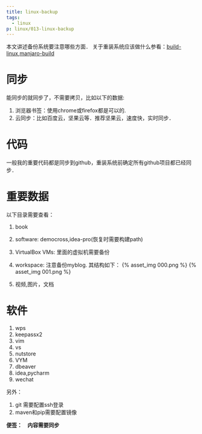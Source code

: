 ```yaml
---
title: linux-backup
tags:
  - linux
p: linux/013-linux-backup
---
```


本文讲述备份系统要注意哪些方面．
关于重装系统应该做什么参看：[build-linux](http://jimolonely.github.io/2017/12/27/linux/000-build-mysystem/),[manjaro-build](http://jimolonely.github.io/2018/07/19/linux/001-linux-manjaro/)

# 同步
能同步的就同步了，不需要拷贝，比如以下的数据:
1. 浏览器书签：使用chrome或firefox都是可以的.
2. 云同步：比如百度云，坚果云等．推荐坚果云，速度快，实时同步．

# 代码
一般我的重要代码都是同步到github，重装系统前确定所有github项目都已经同步．

# 重要数据
以下目录需要查看：

1. book
2. software: democross,idea-pro(恢复时需要构建path)
3. VirtualBox VMs: 里面的虚拟机需要备份
4. workspace: 注意备份myblog. 其结构如下：
{% asset_img 000.png %}
{% asset_img 001.png %}

5. 视频,图片，文档

# 软件
1. wps
2. keepassx2
3. vim
4. vs
5. nutstore
6. VYM
7. dbeaver
8. idea,pycharm
9. wechat

另外：
1. git 需要配置ssh登录
2. maven和pip需要配置镜像

**便签：　内容需要同步**
